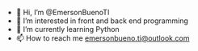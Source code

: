 - 👋 Hi, I’m @EmersonBuenoTI
- 👀 I’m interested in front and back end programming
- 🌱 I’m currently learning Python
- 📫 How to reach me emersonbueno.ti@outlook.com

<!---
EmersonBuenoTI/EmersonBuenoTI is a ✨ special ✨ repository because its `README.md` (this file) appears on your GitHub profile.
You can click the Preview link to take a look at your changes.
--->
